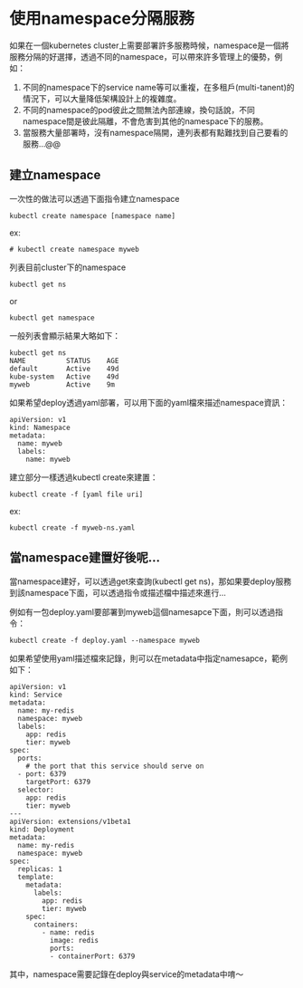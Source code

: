 # 使用namespace分隔服務

如果在一個kubernetes cluster上需要部署許多服務時候，namespace是一個將服務分隔的好選擇，透過不同的namespace，可以帶來許多管理上的優勢，例如：

1. 不同的namespace下的service name等可以重複，在多租戶(multi-tanent)的情況下，可以大量降低架構設計上的複雜度。
2. 不同的namespace的pod彼此之間無法內部連線，換句話說，不同namespace間是彼此隔離，不會危害到其他的namespace下的服務。
3. 當服務大量部署時，沒有namespace隔開，連列表都有點難找到自己要看的服務...@@

## 建立namespace

一次性的做法可以透過下面指令建立namespace

```
kubectl create namespace [namespace name]
```

ex:

```
# kubectl create namespace myweb
```

列表目前cluster下的namespace

```
kubectl get ns
```

or 

```
kubectl get namespace
```

一般列表會顯示結果大略如下：

```
kubectl get ns
NAME          STATUS    AGE
default       Active    49d
kube-system   Active    49d
myweb         Active    9m
```

如果希望deploy透過yaml部署，可以用下面的yaml檔來描述namespace資訊：

```
apiVersion: v1
kind: Namespace
metadata:
  name: myweb
  labels:
    name: myweb
```

建立部分一樣透過kubectl create來建置：

```
kubectl create -f [yaml file uri]
```

ex:

```
kubectl create -f myweb-ns.yaml
```

## 當namespace建置好後呢...

當namespace建好，可以透過get來查詢(kubectl get ns)，那如果要deploy服務到該namespace下面，可以透過指令或描述檔中描述來進行...

例如有一包deploy.yaml要部署到myweb這個namesapce下面，則可以透過指令：

```
kubectl create -f deploy.yaml --namespace myweb
```

如果希望使用yaml描述檔來記錄，則可以在metadata中指定namesapce，範例如下：

```
apiVersion: v1
kind: Service
metadata:
  name: my-redis
  namespace: myweb
  labels:
    app: redis
    tier: myweb
spec:
  ports:
    # the port that this service should serve on
  - port: 6379
    targetPort: 6379
  selector:
    app: redis
    tier: myweb
---
apiVersion: extensions/v1beta1
kind: Deployment
metadata:
  name: my-redis
  namespace: myweb
spec:
  replicas: 1
  template:
    metadata:
      labels:
        app: redis
        tier: myweb
    spec:
      containers:
        - name: redis
          image: redis
          ports:
          - containerPort: 6379
```

其中，namespace需要記錄在deploy與service的metadata中唷～
